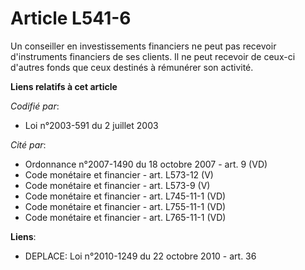 # Article L541-6

Un conseiller en investissements financiers ne peut pas recevoir d'instruments financiers de ses clients. Il ne peut recevoir
de ceux-ci d'autres fonds que ceux destinés à rémunérer son activité.

**Liens relatifs à cet article**

_Codifié par_:

  - Loi n°2003-591 du 2 juillet 2003

_Cité par_:

  - Ordonnance n°2007-1490 du 18 octobre 2007 - art. 9 (VD)
  - Code monétaire et financier - art. L573-12 (V)
  - Code monétaire et financier - art. L573-9 (V)
  - Code monétaire et financier - art. L745-11-1 (VD)
  - Code monétaire et financier - art. L755-11-1 (VD)
  - Code monétaire et financier - art. L765-11-1 (VD)

**Liens**:

  - DEPLACE: Loi n°2010-1249 du 22 octobre 2010 - art. 36
